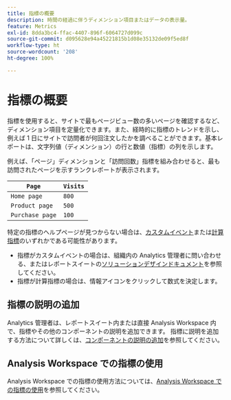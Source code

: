 ```yaml
---
title: 指標の概要
description: 時間の経過に伴うディメンション項目またはデータの表示量。
feature: Metrics
exl-id: 8dda3bc4-ffac-4407-896f-6064727d099c
source-git-commit: d095628e94a45221815b1d08e35132de09f5ed8f
workflow-type: ht
source-wordcount: '208'
ht-degree: 100%

---
```


# 指標の概要

指標を使用すると、サイトで最もページビュー数の多いページを確認するなど、ディメンション項目を定量化できます。また、経時的に指標のトレンドを示し、例えば 1 日にサイトで訪問者が何回注文したかを調べることができます。基本レポートは、文字列値（ディメンション）の行と数値（指標）の列を示します。

例えば、「ページ」ディメンションと「訪問回数」指標を組み合わせると、最も訪問されたページを示すランクレポートが表示されます。

| `Page` | `Visits` |
| --- | --- |
| `Home page` | `800` |
| `Product page` | `500` |
| `Purchase page` | `100` |

特定の指標のヘルプページが見つからない場合は、[カスタムイベント](custom-events.md)または[計算指標](../c-calcmetrics/cm-overview.md)のいずれかである可能性があります。

* 指標がカスタムイベントの場合は、組織内の Analytics 管理者に問い合わせる、またはレポートスイートの[ソリューションデザインドキュメント](/help/implement/prepare/solution-design.md)を参照してください。
* 指標が計算指標の場合は、情報アイコンをクリックして数式を決定します。

## 指標の説明の追加

Analytics 管理者は、レポートスイート内または直接 Analysis Workspace 内で、指標やその他のコンポーネントの説明を追加できます。 指標に説明を追加する方法について詳しくは、[コンポーネントの説明の追加](/help/analyze/analysis-workspace/components/add-component-descriptions.md)を参照してください。

## Analysis Workspace での指標の使用

Analysis Workspace での指標の使用方法については、[Analysis Workspace での指標の使用](/help/analyze/analysis-workspace/components/apply-create-metrics.md)を参照してください。
